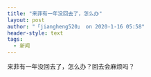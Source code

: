 ```yaml
---
title: "来菲有一年没回去了，怎么办"
layout: post
author: "「jiangheng520」 on 2020-1-16 05:58"
header-style: text
tags:
  - 新闻
---
```


<head></head>
<body>
  来菲有一年没回去了，怎么办？回去会麻烦吗？
 <br>
</body>


